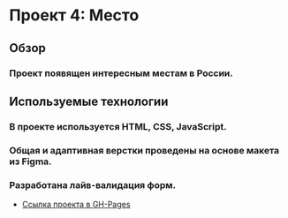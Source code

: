 # Проект 4: Место

## Обзор

### Проект появящен интересным местам в России.

## Используемые технологии

### В проекте используется HTML, CSS, JavaScript.
### Общая и адаптивная верстки проведены на основе макета из Figma.
### Разработана лайв-валидация форм.


* [Ссылка проекта в GH-Pages](https://escar85.github.io/mesto/.)
